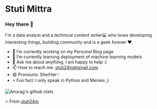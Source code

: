 # Stuti Mittra

### Hey there 👋
I'm a data analyst and a technical content writer💻 who loves developing interesting things, building community and is a geek forever ❤.




  - 🔭 I’m currently working on my Personal Blog page
  - 🌱 I’m currently learning deployment of machine learning models 
  - 💬 Ask me about anything, I am happy to help :)
  - 📫 How to reach me: stuti24m@gmail.com
  - 😄 Pronouns: She/Her✨
  - ⚡ Fun fact: I only speak in Python and Memes ;)
  
  
 ![Anurag's github stats](https://github-readme-stats.vercel.app/api?username=stuti24m&show_icons=true&theme=tokyonight)
  

⭐ From <a href ="https://github.com/stuti24m" > stuti24m </a>
